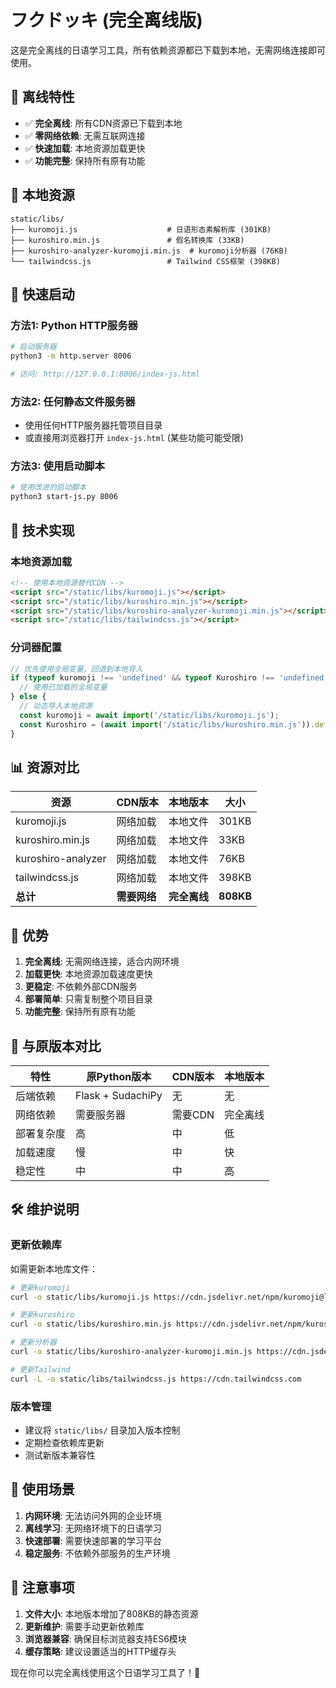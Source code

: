 # フクドッキ (完全离线版)

这是完全离线的日语学习工具，所有依赖资源都已下载到本地，无需网络连接即可使用。

## 🎯 离线特性

- ✅ **完全离线**: 所有CDN资源已下载到本地
- ✅ **零网络依赖**: 无需互联网连接
- ✅ **快速加载**: 本地资源加载更快
- ✅ **功能完整**: 保持所有原有功能

## 📁 本地资源

```
static/libs/
├── kuromoji.js                    # 日语形态素解析库 (301KB)
├── kuroshiro.min.js               # 假名转换库 (33KB)  
├── kuroshiro-analyzer-kuromoji.min.js  # kuromoji分析器 (76KB)
└── tailwindcss.js                 # Tailwind CSS框架 (398KB)
```

## 🚀 快速启动

### 方法1: Python HTTP服务器
```bash
# 启动服务器
python3 -m http.server 8006

# 访问: http://127.0.0.1:8006/index-js.html
```

### 方法2: 任何静态文件服务器
- 使用任何HTTP服务器托管项目目录
- 或直接用浏览器打开 `index-js.html` (某些功能可能受限)

### 方法3: 使用启动脚本
```bash
# 使用改进的启动脚本
python3 start-js.py 8006
```

## 🔧 技术实现

### 本地资源加载
```html
<!-- 使用本地资源替代CDN -->
<script src="/static/libs/kuromoji.js"></script>
<script src="/static/libs/kuroshiro.min.js"></script>
<script src="/static/libs/kuroshiro-analyzer-kuromoji.min.js"></script>
<script src="/static/libs/tailwindcss.js"></script>
```

### 分词器配置
```javascript
// 优先使用全局变量，回退到本地导入
if (typeof kuromoji !== 'undefined' && typeof Kuroshiro !== 'undefined') {
  // 使用已加载的全局变量
} else {
  // 动态导入本地资源
  const kuromoji = await import('/static/libs/kuromoji.js');
  const Kuroshiro = (await import('/static/libs/kuroshiro.min.js')).default;
}
```

## 📊 资源对比

| 资源 | CDN版本 | 本地版本 | 大小 |
|------|---------|----------|------|
| kuromoji.js | 网络加载 | 本地文件 | 301KB |
| kuroshiro.min.js | 网络加载 | 本地文件 | 33KB |
| kuroshiro-analyzer | 网络加载 | 本地文件 | 76KB |
| tailwindcss.js | 网络加载 | 本地文件 | 398KB |
| **总计** | **需要网络** | **完全离线** | **808KB** |

## 🎉 优势

1. **完全离线**: 无需网络连接，适合内网环境
2. **加载更快**: 本地资源加载速度更快
3. **更稳定**: 不依赖外部CDN服务
4. **部署简单**: 只需复制整个项目目录
5. **功能完整**: 保持所有原有功能

## 🔄 与原版本对比

| 特性 | 原Python版本 | CDN版本 | 本地版本 |
|------|-------------|---------|----------|
| 后端依赖 | Flask + SudachiPy | 无 | 无 |
| 网络依赖 | 需要服务器 | 需要CDN | 完全离线 |
| 部署复杂度 | 高 | 中 | 低 |
| 加载速度 | 慢 | 中 | 快 |
| 稳定性 | 中 | 中 | 高 |

## 🛠️ 维护说明

### 更新依赖库
如需更新本地库文件：
```bash
# 更新kuromoji
curl -o static/libs/kuromoji.js https://cdn.jsdelivr.net/npm/kuromoji@latest/build/kuromoji.js

# 更新kuroshiro
curl -o static/libs/kuroshiro.min.js https://cdn.jsdelivr.net/npm/kuroshiro@latest/dist/kuroshiro.min.js

# 更新分析器
curl -o static/libs/kuroshiro-analyzer-kuromoji.min.js https://cdn.jsdelivr.net/npm/kuroshiro-analyzer-kuromoji@latest/dist/kuroshiro-analyzer-kuromoji.min.js

# 更新Tailwind
curl -L -o static/libs/tailwindcss.js https://cdn.tailwindcss.com
```

### 版本管理
- 建议将 `static/libs/` 目录加入版本控制
- 定期检查依赖库更新
- 测试新版本兼容性

## 🎯 使用场景

1. **内网环境**: 无法访问外网的企业环境
2. **离线学习**: 无网络环境下的日语学习
3. **快速部署**: 需要快速部署的学习平台
4. **稳定服务**: 不依赖外部服务的生产环境

## 📝 注意事项

1. **文件大小**: 本地版本增加了808KB的静态资源
2. **更新维护**: 需要手动更新依赖库
3. **浏览器兼容**: 确保目标浏览器支持ES6模块
4. **缓存策略**: 建议设置适当的HTTP缓存头

现在你可以完全离线使用这个日语学习工具了！🎉
